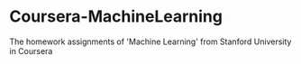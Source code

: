 # Coursera-MachineLearning
The homework assignments of 'Machine Learning' from Stanford University in Coursera
